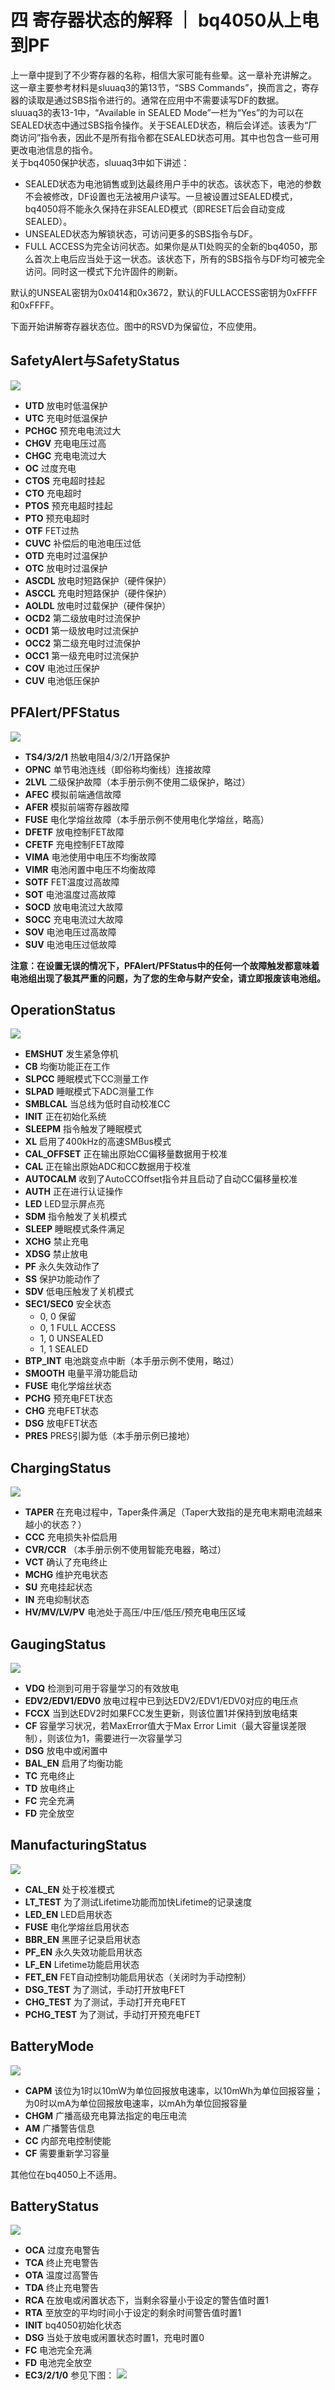 # 四 寄存器状态的解释 ｜ bq4050从上电到PF
上一章中提到了不少寄存器的名称，相信大家可能有些晕。这一章补充讲解之。  
这一章主要参考材料是sluuaq3的第13节，“SBS Commands”，换而言之，寄存器的读取是通过SBS指令进行的。通常在应用中不需要读写DF的数据。  
sluuaq3的表13-1中，“Available in SEALED Mode”一栏为“Yes”的为可以在SEALED状态中通过SBS指令操作。关于SEALED状态，稍后会详述。该表为“厂商访问”指令表，因此不是所有指令都在SEALED状态可用。其中也包含一些可用更改电池信息的指令。  
关于bq4050保护状态，sluuaq3中如下讲述：  
- SEALED状态为电池销售或到达最终用户手中的状态。该状态下，电池的参数不会被修改，DF设置也无法被用户读写。一旦被设置过SEALED模式，bq4050将不能永久保持在非SEALED模式（即RESET后会自动变成SEALED）。
- UNSEALED状态为解锁状态，可访问更多的SBS指令与DF。
- FULL ACCESS为完全访问状态。如果你是从TI处购买的全新的bq4050，那么首次上电后应当处于这一状态。该状态下，所有的SBS指令与DF均可被完全访问。同时这一模式下允许固件的刷新。

默认的UNSEAL密钥为0x0414和0x3672，默认的FULLACCESS密钥为0xFFFF和0xFFFF。  

下面开始讲解寄存器状态位。图中的RSVD为保留位，不应使用。  
## SafetyAlert与SafetyStatus
![](https://bq4050startup.vercel.app/pages/assets/4-1.png)  
- **UTD** 放电时低温保护
- **UTC** 充电时低温保护
- **PCHGC** 预充电电流过大
- **CHGV** 充电电压过高
- **CHGC** 充电电流过大
- **OC** 过度充电
- **CTOS** 充电超时挂起
- **CTO** 充电超时
- **PTOS** 预充电超时挂起
- **PTO** 预充电超时
- **OTF** FET过热
- **CUVC** 补偿后的电池电压过低
- **OTD** 充电时过温保护
- **OTC** 放电时过温保护
- **ASCDL** 放电时短路保护（硬件保护）
- **ASCCL** 充电时短路保护（硬件保护）
- **AOLDL** 放电时过载保护（硬件保护）
- **OCD2** 第二级放电时过流保护
- **OCD1** 第一级放电时过流保护
- **OCC2** 第二级充电时过流保护
- **OCC1** 第一级充电时过流保护
- **COV** 电池过压保护
- **CUV** 电池低压保护

## PFAlert/PFStatus
![](https://bq4050startup.vercel.app/pages/assets/4-2.png)  
- **TS4/3/2/1** 热敏电阻4/3/2/1开路保护
- **OPNC** 单节电池连线（即俗称均衡线）连接故障
- **2LVL** 二级保护故障（本手册示例不使用二级保护，略过）
- **AFEC** 模拟前端通信故障
- **AFER** 模拟前端寄存器故障
- **FUSE** 电化学熔丝故障（本手册示例不使用电化学熔丝，略高）
- **DFETF** 放电控制FET故障
- **CFETF** 充电控制FET故障
- **VIMA** 电池使用中电压不均衡故障
- **VIMR** 电池闲置中电压不均衡故障
- **SOTF** FET温度过高故障
- **SOT** 电池温度过高故障
- **SOCD** 放电电流过大故障
- **SOCC** 充电电流过大故障
- **SOV** 电池电压过高故障
- **SUV** 电池电压过低故障
  
**注意：在设置无误的情况下，PFAlert/PFStatus中的任何一个故障触发都意味着电池组出现了极其严重的问题，为了您的生命与财产安全，请立即报废该电池组。**  

## OperationStatus
![](https://bq4050startup.vercel.app/pages/assets/4-3.png)  
- **EMSHUT** 发生紧急停机
- **CB** 均衡功能正在工作
- **SLPCC** 睡眠模式下CC测量工作
- **SLPAD** 睡眠模式下ADC测量工作
- **SMBLCAL** 当总线为低时自动校准CC
- **INIT** 正在初始化系统
- **SLEEPM** 指令触发了睡眠模式
- **XL** 启用了400kHz的高速SMBus模式
- **CAL_OFFSET** 正在输出原始CC偏移量数据用于校准
- **CAL** 正在输出原始ADC和CC数据用于校准
- **AUTOCALM** 收到了AutoCCOffset指令并且启动了自动CC偏移量校准
- **AUTH** 正在进行认证操作
- **LED** LED显示屏点亮
- **SDM** 指令触发了关机模式
- **SLEEP** 睡眠模式条件满足
- **XCHG** 禁止充电
- **XDSG** 禁止放电
- **PF** 永久失效动作了
- **SS** 保护功能动作了
- **SDV** 低电压触发了关机模式
- **SEC1/SEC0** 安全状态
    - 0, 0 保留
    - 0, 1 FULL ACCESS
    - 1, 0 UNSEALED
    - 1, 1 SEALED
- **BTP_INT** 电池跳变点中断（本手册示例不使用，略过）
- **SMOOTH** 电量平滑功能启动
- **FUSE** 电化学熔丝状态
- **PCHG** 预充电FET状态
- **CHG** 充电FET状态
- **DSG** 放电FET状态
- **PRES** PRES引脚为低（本手册示例已接地）

## ChargingStatus
![](https://bq4050startup.vercel.app/pages/assets/4-4.jpg)  
- **TAPER** 在充电过程中，Taper条件满足（Taper大致指的是充电末期电流越来越小的状态？）
- **CCC** 充电损失补偿启用
- **CVR/CCR** （本手册示例不使用智能充电器，略过）
- **VCT** 确认了充电终止
- **MCHG** 维护充电状态
- **SU** 充电挂起状态
- **IN** 充电抑制状态
- **HV/MV/LV/PV** 电池处于高压/中压/低压/预充电电压区域

## GaugingStatus
![](https://bq4050startup.vercel.app/pages/assets/4-5.png)  
- **VDQ** 检测到可用于容量学习的有效放电
- **EDV2/EDV1/EDV0** 放电过程中已到达EDV2/EDV1/EDV0对应的电压点
- **FCCX** 当到达EDV2时如果FCC发生更新，则该位置1并保持到放电结束
- **CF** 容量学习状况，若MaxError值大于Max Error Limit（最大容量误差限制），则该位为1，需要进行一次容量学习
- **DSG** 放电中或闲置中
- **BAL_EN** 启用了均衡功能
- **TC** 充电终止
- **TD** 放电终止
- **FC** 完全充满
- **FD** 完全放空

## ManufacturingStatus
![](https://bq4050startup.vercel.app/pages/assets/4-6.jpg)  
- **CAL_EN** 处于校准模式
- **LT_TEST** 为了测试Lifetime功能而加快Lifetime的记录速度
- **LED_EN** LED启用状态
- **FUSE** 电化学熔丝启用状态
- **BBR_EN** 黑匣子记录启用状态
- **PF_EN** 永久失效功能启用状态
- **LF_EN** Lifetime功能启用状态
- **FET_EN** FET自动控制功能启用状态（关闭时为手动控制）
- **DSG_TEST** 为了测试，手动打开放电FET
- **CHG_TEST** 为了测试，手动打开充电FET
- **PCHG_TEST** 为了测试，手动打开预充电FET

## BatteryMode
![](https://bq4050startup.vercel.app/pages/assets/4-7.png)
- **CAPM** 该位为1时以10mW为单位回报放电速率，以10mWh为单位回报容量；为0时以mA为单位回报放电速率，以mAh为单位回报容量
- **CHGM** 广播高级充电算法指定的电压电流
- **AM** 广播警告信息
- **CC** 内部充电控制使能
- **CF** 需要重新学习容量

其他位在bq4050上不适用。  

## BatteryStatus
![](https://bq4050startup.vercel.app/pages/assets/4-8.png)
- **OCA** 过度充电警告
- **TCA** 终止充电警告
- **OTA** 温度过高警告
- **TDA** 终止充电警告
- **RCA** 在放电或闲置状态下，当剩余容量小于设定的警告值时置1
- **RTA** 至放空的平均时间小于设定的剩余时间警告值时置1
- **INIT** bq4050初始化状态
- **DSG** 当处于放电或闲置状态时置1，充电时置0
- **FC** 电池完全充满
- **FD** 电池完全放空
- **EC3/2/1/0** 参见下图：
![](https://bq4050startup.vercel.app/pages/assets/4-9.png)
